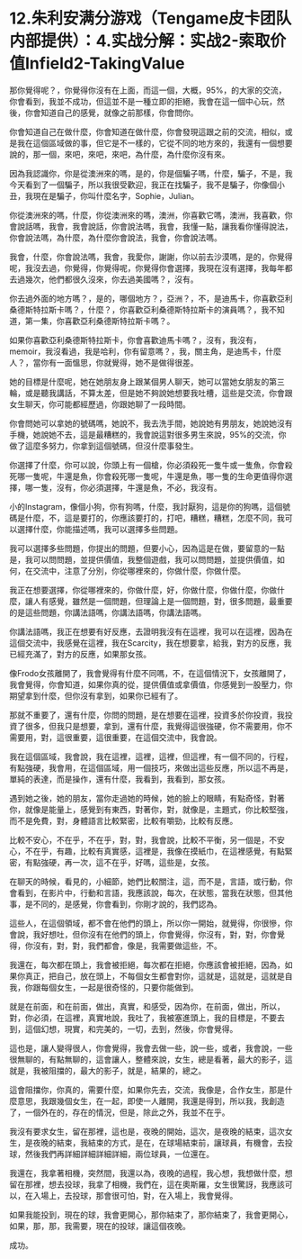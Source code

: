 # 12.朱利安满分游戏（Tengame皮卡团队内部提供）：4.实战分解：实战2-索取价值Infield2-TakingValue

那你覺得呢？，你覺得你沒有在上面，而這一個，大概，95%，的大家的交流，你會看到，我並不成功，但這並不是一種立即的拒絕，我會在這一個中心玩，然後，你會知道自己的感覺，就像之前那樣，你會問你。

你會知道自己在做什麼，你會知道在做什麼，你會發現這跟之前的交流，相似，或是我在這個區域做的事，但它是不一樣的，它從不同的地方來的，我還有一個想要說的，那一個，來吧，來吧，來吧，為什麼，為什麼你沒有來。

因為我認識你，你是從澳洲來的嗎，是的，你是個騙子嗎，什麼，騙子，不是，我今天看到了一個騙子，所以我很受歡迎，我正在找騙子，我不是騙子，你像個小丑，我現在是騙子，你叫什麼名字，Sophie，Julian。

你從澳洲來的嗎，什麼，你從澳洲來的嗎，澳洲，你喜歡它嗎，澳洲，我喜歡，你會說話嗎，我會，我會說話，你會說法嗎，我會，我懂一點，讓我看你懂得說法，你會說法嗎，為什麼，為什麼你會說法，我會，你會說法嗎。

我會，什麼，你會說法嗎，我會，我愛你，謝謝，你以前去沙漠嗎，是的，你覺得呢，我沒去過，你覺得，你覺得呢，你覺得你會選擇，我現在沒有選擇，我每年都去過幾次，他們都很久沒來，你去過美國嗎？，沒有。

你去過外面的地方嗎？，是的，哪個地方？，亞洲？，不，是迪馬卡，你喜歡亞利桑德斯特拉斯卡嗎？，什麼？，你喜歡亞利桑德斯特拉斯卡的演員嗎？，我不知道，第一集，你喜歡亞利桑德斯特拉斯卡嗎？。

如果你喜歡亞利桑德斯特拉斯卡，你會喜歡迪馬卡嗎？，沒有，我沒有， memoir，我沒看過，我是哈利，你有留意嗎？，我，關主角，是迪馬卡，什麼人？，當你有一面慍思，你就覺得，她不是做得很差。

她的目標是什麼呢，她在她朋友身上跟某個男人聊天，她可以當她女朋友的第三輪，或是聽我講話，不算太差，但是她不夠說她想要我吐槽，這些是交流，你會跟女生聊天，你可能都經歷過，你跟她聊了一段時間。

你會問她可以拿她的號碼嗎，她說不，我去洗手間，她說她有男朋友，她說她沒有手機，她說她不去，這是最糟糕的，我會說這對很多男生來說，95%的交流，你做了這麼多努力，你拿到這個號碼，但沒什麼事發生。

你選擇了什麼，你可以說，你頭上有一個槍，你必須殺死一隻牛或一隻魚，你會殺死哪一隻呢，牛還是魚，你會殺死哪一隻呢，牛還是魚，哪一隻的生命更值得你選擇，哪一隻，沒有，你必須選擇，牛還是魚，不必，我沒有。

小的Instagram，像個小狗，你有狗嗎，什麼，我討厭狗，這是你的狗嗎，這個號碼是什麼，不，這是要打的，你應該要打的，打吧，糟糕，糟糕，怎麼不同，我可以選擇什麼，你能描述嗎，我可以選擇多些問題。

我可以選擇多些問題，你提出的問題，但要小心，因為這是在做，要留意的一點是，我可以問問題，並提供價值，我整個遊戲，我可以問問題，並提供價值，如何，在交流中，注意了分別，你從哪裡來的，你做什麼，你做什麼。

我正在想要選擇，你從哪裡來的，你做什麼，好，你做什麼，你做什麼，你做什麼，讓人有感覺，雖然是一個問題，但理論上是一個問題，對，很多問題，最重要的是這些問題，你講法語嗎，你講法語嗎，你講法語嗎。

你講法語嗎，我正在想要有好反應，去證明我沒有在這裡，我可以在這裡，因為在這個交流中，我感覺在這裡，我在Scarcity，我在想要拿，給我，對方的反應，我已經充滿了，對方的反應，如果那女孩。

像Frodo女孩離開了，我會覺得有什麼不同嗎，不，在這個情況下，女孩離開了，我會覺得，你會知道，如果你真的從，提供價值或拿價值，你感覺到一股壓力，你期望拿到什麼，但你沒有拿到，如果你已經有了。

那就不重要了，還有什麼，你問的問題，是在想要在這裡，投資多於你投資，我投資了很多，但我只是想要，拿到，還有什麼，我覺得這很強硬，你不需要用，你不需要用，對，這很重要，這很重要，在這個交流中，我會說。

我在這個區域，我會說，我在這裡，這裡，這裡，但這裡，有一個不同的，行程，有點強硬，我會用，在這個區域，用一個技巧，來做出這些反應，所以這不再是，單純的表達，而是操作，還有什麼，我看到，我看到，那女孩。

遇到她之後，她的朋友，當你走過她的時候，她的臉上的眼睛，有點奇怪，對著你，就像是能量上，感覺到有東西，對著你，對，就像是，主題式，你比較堅強，而不是免費，對，身體語言比較緊密，比較有嚼勁，比較有反應。

比較不安心，不在乎，不在乎，對，對，我會說，比較不平衡，另一個是，不安心，不在乎，有趣，比較有真實感，這裡是，我像在摸紙巾，在這裡感覺，有點緊密，有點強硬，再一次，這不在乎，好嗎，這些是，女孩。

在聊天的時候，看見的，小細節，她們比較關注，這，而不是，言語，或行動，你會看到，在影片中，行動和言語，我應該說，每次，在狀態，當我在狀態，但其他事，是不同的，是感覺，你會看到，你剛才說的，我們認為。

這些人，在這個領域，都不會在他們的頭上，所以你一開始，就覺得，你很慘，你會說，我好想吐，但你沒有在他們的頭上，你會覺得，你沒有，對，對，你會覺得，你沒有，對，對，我們都會，像是，我需要做這些，不。

我還在，每次都在頭上，我會被拒絕，每次都在拒絕，你應該會被拒絕，因為，如果你真正，把自己，放在頭上，不每個女生都會對你，這就是，這就是，這就是自我，你跟每個女生，一起是很奇怪的，只要你能做到。

就是在前面，和在前面，做出，真實，和感受，因為你，在前面，做出，所以，對，你必須，在這裡，真實地說，我吐了，我被塞進頭上，我的目標是，不要去到，這個幻想，現實，和完美的，一切，去到，然後，你會覺得。

這也是，讓人變得很人，你會覺得，我會去做一些，說一些，或者，我會說，一些很無聊的，有點無聊的，這會讓人，整體來說，女生，總是看著，最大的影子，這就是，我被阻擋的，最大的影子，就是，結果的，總之。

這會阻擋你，你真的，需要什麼，如果你先去，交流，我像是，合作女生，那是什麼意思，我跟幾個女生，在一起，即使一人離開，我還是得到，所以我，我創造了，一個外在的，存在的情況，但是，除此之外，我並不在乎。

我沒有要求女生，留在那裡，這也是，夜晚的開始，這次，是夜晚的結束，這次女生，是夜晚的結束，我結束的方式，是在，在球場結束前，讓球員，有機會，去投球，然後我們再詳細詳細詳細詳細，兩位球員，一位還在。

我還在，我拿著相機，突然間，我還以為，夜晚的過程，我心想，我想做什麼，想留在那裡，想去投球，我拿了相機，我們在，這在奧斯羅，女生很驚訝，我應該可以，在入場上，去投球，那會很可怕，對，在入場上，我會覺得。

如果我能投到，現在的球，我會更開心，那你結束了，那你結束了，我會更開心，如果，那，那，我需要，現在的投球，讓這個夜晚。

成功。
